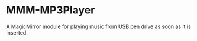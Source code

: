 # MMM-MP3Player
A MagicMirror module for playing music from USB pen drive as soon as it is inserted.
